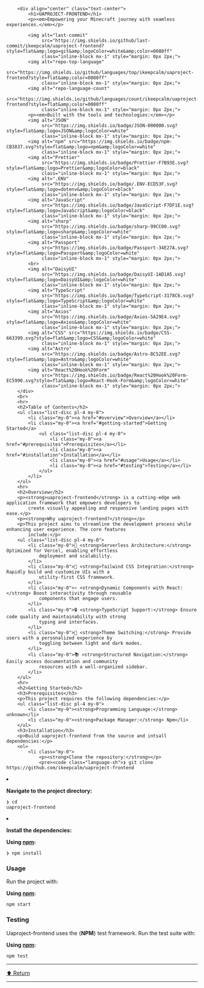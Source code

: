 <div class="prose prose-sm md:prose-base lg:prose-lg max-w-none prose-headings:font-bold prose-a:text-blue-600"
     style="user-select: none;">
    <div id="top" class="">

        <div align="center" class="text-center">
            <h1>UAPROJECT-FRONTEND</h1>
            <p><em>Empowering your Minecraft journey with seamless experiences.</em></p>

            <img alt="last-commit"
                 src="https://img.shields.io/github/last-commit/ikeepcalm/uaproject-frontend?style=flat&amp;logo=git&amp;logoColor=white&amp;color=0080ff"
                 class="inline-block mx-1" style="margin: 0px 2px;">
            <img alt="repo-top-language"
                 src="https://img.shields.io/github/languages/top/ikeepcalm/uaproject-frontend?style=flat&amp;color=0080ff"
                 class="inline-block mx-1" style="margin: 0px 2px;">
            <img alt="repo-language-count"
                 src="https://img.shields.io/github/languages/count/ikeepcalm/uaproject-frontend?style=flat&amp;color=0080ff"
                 class="inline-block mx-1" style="margin: 0px 2px;">
            <p><em>Built with the tools and technologies:</em></p>
            <img alt="JSON"
                 src="https://img.shields.io/badge/JSON-000000.svg?style=flat&amp;logo=JSON&amp;logoColor=white"
                 class="inline-block mx-1" style="margin: 0px 2px;">
            <img alt="npm" src="https://img.shields.io/badge/npm-CB3837.svg?style=flat&amp;logo=npm&amp;logoColor=white"
                 class="inline-block mx-1" style="margin: 0px 2px;">
            <img alt="Prettier"
                 src="https://img.shields.io/badge/Prettier-F7B93E.svg?style=flat&amp;logo=Prettier&amp;logoColor=black"
                 class="inline-block mx-1" style="margin: 0px 2px;">
            <img alt=".ENV"
                 src="https://img.shields.io/badge/.ENV-ECD53F.svg?style=flat&amp;logo=dotenv&amp;logoColor=black"
                 class="inline-block mx-1" style="margin: 0px 2px;">
            <img alt="JavaScript"
                 src="https://img.shields.io/badge/JavaScript-F7DF1E.svg?style=flat&amp;logo=JavaScript&amp;logoColor=black"
                 class="inline-block mx-1" style="margin: 0px 2px;">
            <img alt="sharp"
                 src="https://img.shields.io/badge/sharp-99CC00.svg?style=flat&amp;logo=sharp&amp;logoColor=white"
                 class="inline-block mx-1" style="margin: 0px 2px;">
            <img alt="Passport"
                 src="https://img.shields.io/badge/Passport-34E27A.svg?style=flat&amp;logo=Passport&amp;logoColor=white"
                 class="inline-block mx-1" style="margin: 0px 2px;">
            <br>
            <img alt="DaisyUI"
                 src="https://img.shields.io/badge/DaisyUI-1AD1A5.svg?style=flat&amp;logo=DaisyUI&amp;logoColor=white"
                 class="inline-block mx-1" style="margin: 0px 2px;">
            <img alt="TypeScript"
                 src="https://img.shields.io/badge/TypeScript-3178C6.svg?style=flat&amp;logo=TypeScript&amp;logoColor=white"
                 class="inline-block mx-1" style="margin: 0px 2px;">
            <img alt="Axios"
                 src="https://img.shields.io/badge/Axios-5A29E4.svg?style=flat&amp;logo=Axios&amp;logoColor=white"
                 class="inline-block mx-1" style="margin: 0px 2px;">
            <img alt="CSS" src="https://img.shields.io/badge/CSS-663399.svg?style=flat&amp;logo=CSS&amp;logoColor=white"
                 class="inline-block mx-1" style="margin: 0px 2px;">
            <img alt="Astro"
                 src="https://img.shields.io/badge/Astro-BC52EE.svg?style=flat&amp;logo=Astro&amp;logoColor=white"
                 class="inline-block mx-1" style="margin: 0px 2px;">
            <img alt="React%20Hook%20Form"
                 src="https://img.shields.io/badge/React%20Hook%20Form-EC5990.svg?style=flat&amp;logo=React-Hook-Form&amp;logoColor=white"
                 class="inline-block mx-1" style="margin: 0px 2px;">
        </div>
        <br>
        <hr>
        <h2>Table of Contents</h2>
        <ul class="list-disc pl-4 my-0">
            <li class="my-0"><a href="#overview">Overview</a></li>
            <li class="my-0"><a href="#getting-started">Getting Started</a>
                <ul class="list-disc pl-4 my-0">
                    <li class="my-0"><a href="#prerequisites">Prerequisites</a></li>
                    <li class="my-0"><a href="#installation">Installation</a></li>
                    <li class="my-0"><a href="#usage">Usage</a></li>
                    <li class="my-0"><a href="#testing">Testing</a></li>
                </ul>
            </li>
        </ul>
        <hr>
        <h2>Overview</h2>
        <p><strong>uaproject-frontend</strong> is a cutting-edge web application framework that empowers developers to
            create visually appealing and responsive landing pages with ease.</p>
        <p><strong>Why uaproject-frontend?</strong></p>
        <p>This project aims to streamline the development process while enhancing user experience. The core features
            include:</p>
        <ul class="list-disc pl-4 my-0">
            <li class="my-0">🌟 <strong>Serverless Architecture:</strong> Optimized for Vercel, enabling effortless
                deployment and scalability.
            </li>
            <li class="my-0">🎨 <strong>Tailwind CSS Integration:</strong> Rapidly build and customize UIs with a
                utility-first CSS framework.
            </li>
            <li class="my-0">⚛️ <strong>Dynamic Components with React:</strong> Boost interactivity through reusable
                components that engage users.
            </li>
            <li class="my-0">🔒 <strong>TypeScript Support:</strong> Ensure code quality and maintainability with strong
                typing and interfaces.
            </li>
            <li class="my-0">🌈 <strong>Theme Switching:</strong> Provide users with a personalized experience by
                toggling between light and dark modes.
            </li>
            <li class="my-0">📚 <strong>Structured Navigation:</strong> Easily access documentation and community
                resources with a well-organized sidebar.
            </li>
        </ul>
        <hr>
        <h2>Getting Started</h2>
        <h3>Prerequisites</h3>
        <p>This project requires the following dependencies:</p>
        <ul class="list-disc pl-4 my-0">
            <li class="my-0"><strong>Programming Language:</strong> unknown</li>
            <li class="my-0"><strong>Package Manager:</strong> Npm</li>
        </ul>
        <h3>Installation</h3>
        <p>Build uaproject-frontend from the source and intsall dependencies:</p>
        <ol>
            <li class="my-0">
                <p><strong>Clone the repository:</strong></p>
                <pre><code class="language-sh">❯ git clone https://github.com/ikeepcalm/uaproject-frontend
</code></pre>
            </li>
            <li class="my-0">
                <p><strong>Navigate to the project directory:</strong></p>
                <pre><code class="language-sh">❯ cd uaproject-frontend
</code></pre>
            </li>
            <li class="my-0">
                <p><strong>Install the dependencies:</strong></p>
            </li>
        </ol>
        <p><strong>Using <a href="https://www.npmjs.com/">npm</a>:</strong></p>
        <pre><code class="language-sh">❯ npm install
</code></pre>
        <h3>Usage</h3>
        <p>Run the project with:</p>
        <p><strong>Using <a href="https://www.npmjs.com/">npm</a>:</strong></p>
        <pre><code class="language-sh">npm start
</code></pre>
        <h3>Testing</h3>
        <p>Uaproject-frontend uses the {<strong>NPM</strong>} test framework. Run the test suite with:</p>
        <p><strong>Using <a href="https://www.npmjs.com/">npm</a>:</strong></p>
        <pre><code class="language-sh">npm test
</code></pre>
        <hr>
        <div align="left" class=""><a href="#top">⬆ Return</a></div>
        <hr>
    </div>
</div>
